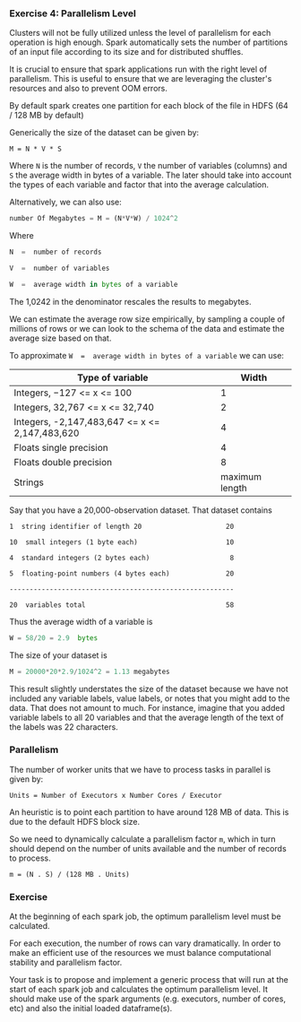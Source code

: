 ### Exercise 4: Parallelism Level

Clusters will not be fully utilized unless the level of parallelism for each operation is high enough. 
Spark automatically sets the number of partitions of an input file according to its size and for distributed shuffles. 

It is crucial to ensure that spark applications run with the right level of parallelism. This is useful to ensure
that we are leveraging the cluster's resources and also to prevent OOM errors.

By default spark creates one partition for each block of the file in HDFS (64 / 128 MB by default)

Generically the size of the dataset can be given by:

`M = N * V * S`

Where `N` is the number of records, `V` the number of variables (columns) and `S` the average width in bytes of a variable.
The later should take into account the types of each variable and factor that into the average calculation.

Alternatively, we can also use:

```python
number Of Megabytes = M = (N*V*W) / 1024^2
```

Where

```python
N  =  number of records

V  =  number of variables

W  =  average width in bytes of a variable
```

The 1,0242 in the denominator rescales the results to megabytes.

We can estimate the average row size empirically, by sampling a couple of millions of rows or we can look to
the schema of the data and estimate the average size based on that.

To approximate `W  =  average width in bytes of a variable` we can use:

| **Type of variable**                           | **Width**      |
|------------------------------------------------|----------------|
| Integers, −127 <= x <= 100                     | 1              |
| Integers, 32,767 <= x <= 32,740                | 2              |
| Integers, -2,147,483,647 <= x <= 2,147,483,620 | 4              |
| Floats single precision                        | 4              |
| Floats double precision                        | 8              |
| Strings                                        | maximum length |

Say that you have a 20,000-observation dataset. That dataset contains

```
1  string identifier of length 20                     20 

10  small integers (1 byte each)                      10

4  standard integers (2 bytes each)                    8

5  floating-point numbers (4 bytes each)              20

--------------------------------------------------------

20  variables total                                   58
```

Thus the average width of a variable is

```python
W = 58/20 = 2.9  bytes
```

The size of your dataset is

```python
M = 20000*20*2.9/1024^2 = 1.13 megabytes
```

This result slightly understates the size of the dataset because we have not included any variable labels, 
value labels, or notes that you might add to the data. That does not amount to much. 
For instance, imagine that you added variable labels to all 20 variables and that 
the average length of the text of the labels was 22 characters. 

### Parallelism

The number of worker units that we have to process tasks in parallel is given by:

`Units = Number of Executors x Number Cores / Executor`

An heuristic is to point each partition to have around 128 MB of data. This is due to the default HDFS block size.

So we need to dynamically calculate a parallelism factor `m`, which in turn should depend on the number of units available
and the number of records to process.

`m = (N . S) / (128 MB . Units)`

### Exercise

At the beginning of each spark job, the optimum parallelism level must be calculated.

For each execution, the number of rows can vary dramatically. In order to make an efficient use of the resources
we must balance computational stability and parallelism factor.

Your task is to propose and implement a generic process that will run at the start of each spark job 
and calculates the optimum parallelism level. It should make use of the spark arguments (e.g. executors, number of cores, etc)
and also the initial loaded dataframe(s).